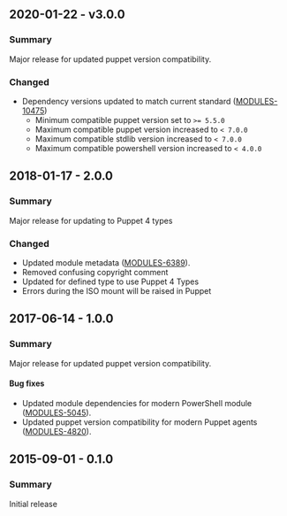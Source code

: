 ## 2020-01-22 - v3.0.0

### Summary

Major release for updated puppet version compatibility.

### Changed

- Dependency versions updated to match current standard ([MODULES-10475](https://tickets.puppetlabs.com/browse/MODULES-10475))
    - Minimum compatible puppet version set to `>= 5.5.0`
    - Maximum compatible puppet version increased to `< 7.0.0`
    - Maximum compatible stdlib version increased to `< 7.0.0`
    - Maximum compatible powershell version increased to `< 4.0.0`

## 2018-01-17 - 2.0.0

### Summary

Major release for updating to Puppet 4 types

### Changed

- Updated module metadata ([MODULES-6389](https://tickets.puppetlabs.com/browse/MODULES-6389)).
- Removed confusing copyright comment
- Updated for defined type to use Puppet 4 Types
- Errors during the ISO mount will be raised in Puppet

## 2017-06-14 - 1.0.0

### Summary

Major release for updated puppet version compatibility.

#### Bug fixes

- Updated module dependencies for modern PowerShell module ([MODULES-5045](https://tickets.puppetlabs.com/browse/MODULES-5045)).
- Updated puppet version compatibility for modern Puppet agents ([MODULES-4820](https://tickets.puppetlabs.com/browse/MODULES-4820)).


## 2015-09-01 - 0.1.0

### Summary

Initial release

